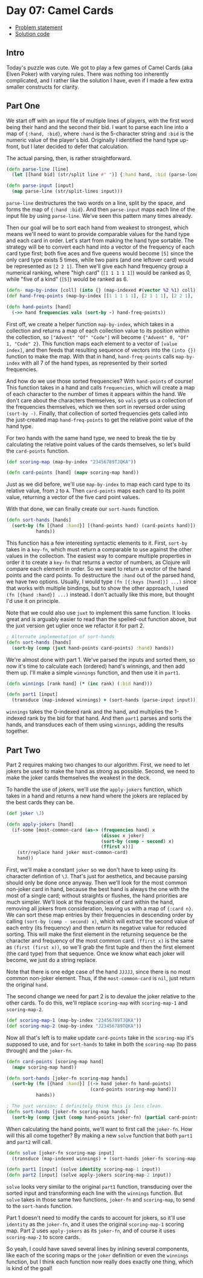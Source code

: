 # Day 07: Camel Cards

* [Problem statement](https://adventofcode.com/2023/day/7)
* [Solution code](https://github.com/abyala/advent-2023-clojure/blob/master/src/advent_2023_clojure/day07.clj)

## Intro

Today's puzzle was cute. We got to play a few games of Camel Cards (aka Elven Poker) with varying rules. There was
nothing too inherently complicated, and I rather like the solution I have, even if I made a few extra smaller constructs
for clarity. 

## Part One

We start off with an input file of multiple lines of players, with the first word being their hand and the second their
bid. I want to parse each line into a map of `{:hand, :bid}`, where `:hand` is the 5-character string and `:bid` is the
numeric value of the player's bid. Originally I identified the hand type up-front, but I later decided to defer that
calculation.

The actual parsing, then, is rather straightforward.

```clojure
(defn parse-line [line]
  (let [[hand bid] (str/split line #" ")] {:hand hand, :bid (parse-long bid)}))

(defn parse-input [input]
  (map parse-line (str/split-lines input)))
```

`parse-line` destructures the two words on a line, split by the space, and forms the map of `{:hand :bid}`. And then
`parse-input` maps each line of the input file by using `parse-line`. We've seen this pattern many times already.

Then our goal will be to sort each hand from weakest to strongest, which means we'll need to want to provide comparable
values for the hand type and each card in order. Let's start from making the hand type sortable. The strategy will be 
to convert each hand into a vector of the frequency of each card type first; both five aces and five queens would
become `[5]` since the only card type exists 5 times, while two pairs (and one leftover card) would be represented as
`[2 2 1]`. Then we'll give each hand frequency group a numerical ranking, where "high card" (`[1 1 1 1 1]`) would be
ranked as 0, while "five of a kind" (`[5]`) would be ranked as 6.

```clojure
(defn- map-by-index [coll] (into {} (map-indexed #(vector %2 %1) coll)))
(def hand-freq-points (map-by-index [[1 1 1 1 1], [2 1 1 1], [2 2 1], [3 1 1], [3 2], [4 1], [5]]))

(defn hand-points [hand]
  (->> hand frequencies vals (sort-by -) hand-freq-points))
```

First off, we create a helper function `map-by-index`, which takes in a collection and returns a map of each collection
value to its position within the collection, so `["Advent" "Of" "Code"]` will become `{"Advent" 0, "Of" 1, "Code" 2}`.
This function maps each element to a vector of `[value index]`, and then feeds that resulting sequence of vectors into
the `(into {})` function to make the map. With that in hand, `hand-freq-points` calls `map-by-index` with all 7 of the
hand types, as represented by their sorted frequencies.

And how do we use those sorted frequencies? With `hand-points` of course! This function takes in a hand and calls
`frequencies`, which will create a map of each character to the number of times it appears within the hand. We don't
care about the characters themselves, so `vals` gets us a collection of the frequencies themselves, which we then sort
in reversed order using `(sort-by -)`. Finally, that collection of sorted frequencies gets called into the just-created
map `hand-freq-points` to get the relative point value of the hand type.

For two hands with the same hand type, we need to break the tie by calculating the relative point values of the cards
themselves, so let's build the `card-points` function.

```clojure
(def scoring-map (map-by-index "23456789TJQKA"))

(defn card-points [hand] (mapv scoring-map hand))
```

Just as we did before, we'll use `map-by-index` to map each card type to its relative value, from `2` to `A`. Then
`card-points` maps each card to its point value, returning a vector of the five card point values.

With that done, we can finally create our `sort-hands` function.

```clojure
(defn sort-hands [hands]
  (sort-by (fn [{hand :hand}] [(hand-points hand) (card-points hand)])
           hands))
```

This function has a few interesting syntactic elements to it. First, `sort-by` takes in a `key-fn`, which must return
a comparable to use against the other values in the collection. The easiest way to compare multiple properties in order
it to create a `key-fn` that returns a vector of numbers, as Clojure will compare each element in order. So we want to
return a vector of the hand points and the card points. To destructure the `:hand` out of the parsed hand, we have
two options. Usually, I would type `(fn [{:keys [hand]}] ...)` since that works with multiple bindings, but to show the
other approach, I used `(fn [{hand :hand}] ...)` instead. I don't actually like this more, but thought I'd use it on
principle.

Note that we could also use `juxt` to implement this same function. It looks great and is arguably easier to read
than the spelled-out function above, but the juxt version get uglier once we refactor it for part 2.

```clojure
; Alternate implementation of sort-hands
(defn sort-hands [hands]
  (sort-by (comp (juxt hand-points card-points) :hand) hands))
```

We're almost done with part 1. We've parsed the inputs and sorted them, so now it's time to calculate each (ordered)
hand's winnings, and then add them up. I'll make a simple `winnings` function, and then use it in `part1`.

```clojure
(defn winnings [rank hand] (* (inc rank) (:bid hand)))

(defn part1 [input]
  (transduce (map-indexed winnings) + (sort-hands (parse-input input))))
```

`winnings` takes the 0-indexed rank and the hand, and multiplies the 1-indexed rank by the bid for that hand. And then
`part1` parses and sorts the hands, and transduces each of them using `winnings`, adding the results together.

## Part Two

Part 2 requires making two changes to our algorithm. First, we need to let jokers be used to make the hand as strong as
possible. Second, we need to make the joker cards themselves the weakest in the deck.

To handle the use of jokers, we'll use the `apply-jokers` function, which takes in a hand and returns a new hand where
the jokers are replaced by the best cards they can be.

```clojure
(def joker \J)

(defn apply-jokers [hand]
  (if-some [most-common-card (as-> (frequencies hand) x
                                   (dissoc x joker)
                                   (sort-by (comp - second) x)
                                   (ffirst x))]
    (str/replace hand joker most-common-card)
    hand))
```

First, we'll make a constant `joker` so we don't have to keep using its character defintion of `\J`. That's just for
aesthetics, and because parsing should only be done once anyway. Then we'll look for the most common non-joker card in
hand, because the best hand is always the one with the most of a single card; without straights or flushes, the hand
priorities are much simpler. We'll look at the frequencies of card within the hand, removing all jokers from
consideration, leaving us with a map of `{:card n}`. We can sort these map entries by their frequencies in descending
order by calling `(sort-by (comp - second) x)`, which will extract the second value of each entry (its frequency) and
then return its negative value for reduced sorting. This will make the first element in the returning sequence be the
character and frequency of the most common card. `(ffirst x)` is the same as `(first (first x))`, so we'll grab the
first tuple and then the first element (the card type) from that sequence. Once we know what each joker will become,
we just do a string replace.

Note that there is one edge case of the hand `JJJJJ`, since there is no most common non-joker element. Thus, if the
`most-common-card` is `nil`, just return the original `hand`.

The second change we need for part 2 is to devalue the joker relative to the other cards. To do this, we'll replace
`scoring-map` with `scoring-map-1` and `scoring-map-2`.

```clojure
(def scoring-map-1 (map-by-index "23456789TJQKA"))
(def scoring-map-2 (map-by-index "J23456789TQKA"))
```

Now all that's left is to make update `card-points` take in the `scoring-map` it's supposed to use, and for 
`sort-hands` to take in both the `scoring-map` (to pass through) and the `joker-fn`.

```clojure
(defn card-points [scoring-map hand]
  (mapv scoring-map hand))

(defn sort-hands [joker-fn scoring-map hands]
  (sort-by (fn [{hand :hand}] [(-> hand joker-fn hand-points)
                               (card-points scoring-map hand)])
           hands))

; The juxt version; I definitely think this is less clean.
(defn sort-hands [joker-fn scoring-map hands]
  (sort-by (comp (juxt (comp hand-points joker-fn) (partial card-points scoring-map)) :hand) hands))
```

When calculating the hand points, we'll want to first call the `joker-fn`. How will this all come together? By making
a new `solve` function that both `part1` and `part2` will call.

```clojure
(defn solve [joker-fn scoring-map input]
  (transduce (map-indexed winnings) + (sort-hands joker-fn scoring-map (parse-input input))))

(defn part1 [input] (solve identity scoring-map-1 input))
(defn part2 [input] (solve apply-jokers scoring-map-2 input))
```

`solve` looks very similar to the original `part1` function, transducing over the sorted input and transforming each
line with the `winnings` function. But `solve` takes in those same two functions, `joker-fn` and `scoring-map`, to
send to the `sort-hands` function.

Part 1 doesn't need to modify the cards to account for jokers, so it'll use `identity` as the `joker-fn`, and it uses
the original `scoring-map-1` scoring map. Part 2 uses `apply-jokers` as its `joker-fn`, and of course it uses
`scoring-map-2` to score cards.

So yeah, I could have saved several lines by inlining several components, like each of the scoring maps or the `joker`
definition or even the `winnings` function, but I think each function now really does exactly one thing, which is kind
of the goal!

